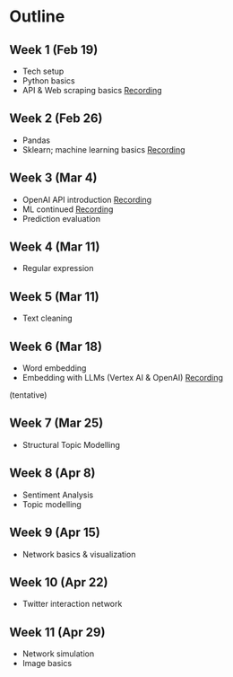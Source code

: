 # Outline
## Week 1 (Feb 19)
- Tech setup
- Python basics
- API & Web scraping basics [Recording](https://hkust.zoom.us/rec/share/vDPVCSscq4rgJpGpRmM7QigAnNC9UUeM8GLjpKW6yUiq_he_eiXXHnC804EvAhJ7.aq0gJJICgRuN9n8g?startTime=1709531942000)

## Week 2 (Feb 26)
- Pandas 
- Sklearn; machine learning basics [Recording](https://hkust.zoom.us/rec/share/vDPVCSscq4rgJpGpRmM7QigAnNC9UUeM8GLjpKW6yUiq_he_eiXXHnC804EvAhJ7.aq0gJJICgRuN9n8g?startTime=1709533281000)

## Week 3 (Mar 4)
- OpenAI API introduction [Recording](https://hkust.zoom.us/rec/share/w9B8tQndFrMA00vKoc1iH7-MadxGVfXMPR4GzgcMU7K60zrbU0-QcnlIvtXrQrr1.kX7WrKRiEypvscKr?startTime=1709546499000)
- ML continued [Recording](https://hkust.zoom.us/rec/share/zEzRmTU3F5zasFXmqDAXDJNjsVsc805Ea8bvebn7MHbyWouFHep1_P4Bbds8WfNO.G1hlpO7BgwfGWNdP?startTime=1709535358000)
- Prediction evaluation

## Week 4 (Mar 11) 
- Regular expression 

## Week 5 (Mar 11) 
- Text cleaning

## Week 6 (Mar 18)
- Word embedding
- Embedding with LLMs (Vertex AI & OpenAI) [Recording](https://hkust.zoom.us/rec/share/YBdzD5t7QY4SND5MjY8gKB2FPgGhEFEnBjUGcsa1idDxA2nhqJ26XvR-Ews877w.sQhQjHPJL3tTawM_?startTime=1710756178000)

(tentative)
## Week 7 (Mar 25)
- Structural Topic Modelling

## Week 8 (Apr 8)
- Sentiment Analysis
- Topic modelling

## Week 9 (Apr 15)
- Network basics & visualization 

## Week 10 (Apr 22)
- Twitter interaction network

## Week 11 (Apr 29)
- Network simulation
- Image basics
